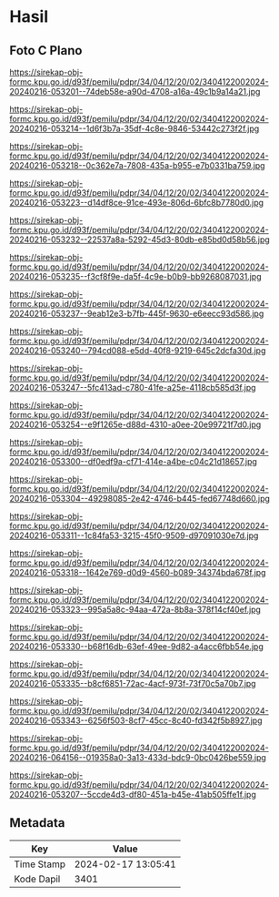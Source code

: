 # Hasil

## Foto C Plano

https://sirekap-obj-formc.kpu.go.id/d93f/pemilu/pdpr/34/04/12/20/02/3404122002024-20240216-053201--74deb58e-a90d-4708-a16a-49c1b9a14a21.jpg

https://sirekap-obj-formc.kpu.go.id/d93f/pemilu/pdpr/34/04/12/20/02/3404122002024-20240216-053214--1d6f3b7a-35df-4c8e-9846-53442c273f2f.jpg

https://sirekap-obj-formc.kpu.go.id/d93f/pemilu/pdpr/34/04/12/20/02/3404122002024-20240216-053218--0c362e7a-7808-435a-b955-e7b0331ba759.jpg

https://sirekap-obj-formc.kpu.go.id/d93f/pemilu/pdpr/34/04/12/20/02/3404122002024-20240216-053223--d14df8ce-91ce-493e-806d-6bfc8b7780d0.jpg

https://sirekap-obj-formc.kpu.go.id/d93f/pemilu/pdpr/34/04/12/20/02/3404122002024-20240216-053232--22537a8a-5292-45d3-80db-e85bd0d58b56.jpg

https://sirekap-obj-formc.kpu.go.id/d93f/pemilu/pdpr/34/04/12/20/02/3404122002024-20240216-053235--f3cf8f9e-da5f-4c9e-b0b9-bb9268087031.jpg

https://sirekap-obj-formc.kpu.go.id/d93f/pemilu/pdpr/34/04/12/20/02/3404122002024-20240216-053237--9eab12e3-b7fb-445f-9630-e6eecc93d586.jpg

https://sirekap-obj-formc.kpu.go.id/d93f/pemilu/pdpr/34/04/12/20/02/3404122002024-20240216-053240--794cd088-e5dd-40f8-9219-645c2dcfa30d.jpg

https://sirekap-obj-formc.kpu.go.id/d93f/pemilu/pdpr/34/04/12/20/02/3404122002024-20240216-053247--5fc413ad-c780-41fe-a25e-4118cb585d3f.jpg

https://sirekap-obj-formc.kpu.go.id/d93f/pemilu/pdpr/34/04/12/20/02/3404122002024-20240216-053254--e9f1265e-d88d-4310-a0ee-20e99721f7d0.jpg

https://sirekap-obj-formc.kpu.go.id/d93f/pemilu/pdpr/34/04/12/20/02/3404122002024-20240216-053300--df0edf9a-cf71-414e-a4be-c04c21d18657.jpg

https://sirekap-obj-formc.kpu.go.id/d93f/pemilu/pdpr/34/04/12/20/02/3404122002024-20240216-053304--49298085-2e42-4746-b445-fed67748d660.jpg

https://sirekap-obj-formc.kpu.go.id/d93f/pemilu/pdpr/34/04/12/20/02/3404122002024-20240216-053311--1c84fa53-3215-45f0-9509-d97091030e7d.jpg

https://sirekap-obj-formc.kpu.go.id/d93f/pemilu/pdpr/34/04/12/20/02/3404122002024-20240216-053318--1642e769-d0d9-4560-b089-34374bda678f.jpg

https://sirekap-obj-formc.kpu.go.id/d93f/pemilu/pdpr/34/04/12/20/02/3404122002024-20240216-053323--995a5a8c-94aa-472a-8b8a-378f14cf40ef.jpg

https://sirekap-obj-formc.kpu.go.id/d93f/pemilu/pdpr/34/04/12/20/02/3404122002024-20240216-053330--b68f16db-63ef-49ee-9d82-a4acc6fbb54e.jpg

https://sirekap-obj-formc.kpu.go.id/d93f/pemilu/pdpr/34/04/12/20/02/3404122002024-20240216-053335--b8cf6851-72ac-4acf-973f-73f70c5a70b7.jpg

https://sirekap-obj-formc.kpu.go.id/d93f/pemilu/pdpr/34/04/12/20/02/3404122002024-20240216-053343--6256f503-8cf7-45cc-8c40-fd342f5b8927.jpg

https://sirekap-obj-formc.kpu.go.id/d93f/pemilu/pdpr/34/04/12/20/02/3404122002024-20240216-064156--019358a0-3a13-433d-bdc9-0bc0426be559.jpg

https://sirekap-obj-formc.kpu.go.id/d93f/pemilu/pdpr/34/04/12/20/02/3404122002024-20240216-053207--5ccde4d3-df80-451a-b45e-41ab505ffe1f.jpg


## Metadata

| Key        | Value               |
| ---------- | ------------------- |
| Time Stamp | 2024-02-17 13:05:41 |
| Kode Dapil | 3401                |



